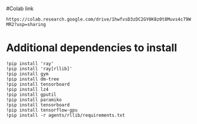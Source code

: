 

#Colab link

```https://colab.research.google.com/drive/1hwfvsD3zDC2GY0K8z0t8Muvs4c79WMR2?usp=sharing```

# Additional dependencies to install

```
!pip install 'ray'
!pip install 'ray[rllib]'
!pip install gym
!pip install dm-tree
!pip install tensorboard
!pip install lz4
!pip install gputil
!pip install paramiko
!pip install tensorboard
!pip install tensorflow-gpu
!pip install -r agents/rllib/requirements.txt 
```
